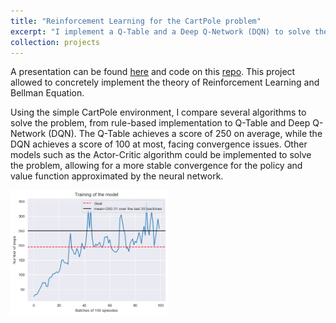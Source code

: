 ```yaml
---
title: "Reinforcement Learning for the CartPole problem"
excerpt: "I implement a Q-Table and a Deep Q-Network (DQN) to solve the CartPole problem<br/><img src='/images/q_table_training.png' width='50%'>"
collection: projects
---
```


A presentation can be found [here](https://thomasloux.github.io/files/rl-cartpole.pdf) and code on this [repo](https://github.com/thomasloux/RL_cartpole). This project allowed to concretely implement the theory of Reinforcement Learning and Bellman Equation. 

Using the simple CartPole environment, I compare several algorithms to solve the problem, from rule-based implementation to Q-Table and Deep Q-Network (DQN). The Q-Table achieves a score of 250 on average, while the DQN achieves a score of 100 at most, facing convergence issues. Other models such as the Actor-Critic algorithm could be implemented to solve the problem, allowing for a more stable convergence for the policy and value function approximated by the neural network.

<img src='/images/q_table_training.png' width='50%'>
